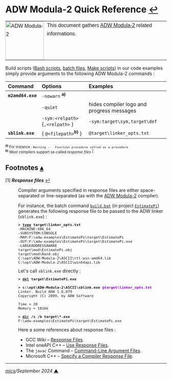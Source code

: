 # <span id="top">ADW Modula-2 Quick Reference</span> <span style="font-size:90%;">[↩](README.md#top)</span>

<table style="font-family:Helvetica,Arial;line-height:1.6;">
  <tr>
  <td style="border:0;padding:0 10px 0 0;;min-width:120px;"><a href="https://www.modula2.org/adwm2/"><img src="docs/imagess/m2.svg" width="120" alt="ADW Modula-2"/></a></td>
  <td style="border:0;padding:0;vertical-align:text-top;">This document gathers <a href="https://www.modula2.org/adwm2/" rel="external">ADW Modula-2</a> related informations.
  </td>
  </tr>
</table>

Build scripts (<a href="https://cloudblogs.microsoft.com/opensource/2023/02/21/introducing-bash-for-beginners/" rel="external">Bash scripts</a>, <a href="https://en.wikibooks.org/wiki/Windows_Batch_Scripting" rel="external">batch files</a>, <a href="https://makefiletutorial.com/" rel="external">Make scripts</a>) in our code examples simply provide arguments to the following ADW Modula-2 commands :

| Command           | Options                          | Examples |
|:------------------|:---------------------------------|:---------|
| **`m2amd64.exe`** | `-nowarn` <sup><b>a)</b></sup>   | |
|                   | `-quiet`                         | hides compiler logo and progress messages |
|                   | `-sym:<relpath>` {`,<relpath>` } | `-sym:target\sym,target\def` |
| **`sblink.exe`**  | { `@<filepath>`<sup><b>b)</b></sup> }                | `@target\linker_opts.txt`| 
<div style="font-size:80%;">
<sup><b>a)</b></sup> For instance : <code>Warning --  Function procedure called as a procedure</code><br/>
<sup><b>b)</b></sup> Most compilers support so-called <i>response files</i> <sup id="anchor_01"><a href="#footnote_01">1</a></sup>.
</div>

<!--=======================================================================-->

## <span id="footnotes">Footnotes</span> [**&#x25B4;**](#top)

<span id="footnote_01">[1]</span> ***Response files*** [↩](#anchor_01)

<dl><dd>
<p>Compiler arguments specified in response files are either space-separated or line-separated (as with the <a href="https://www.modula2.org/adwm2/">ADW Modula-2</a> compiler).</p>
For instance, the batch command <a href="./adw-examples/EstimatePi/build.bat"><code>build.bat</code></a> (in project <a href="./adw-examples/EstimatePi/"><code>EstimatePi</code></a>) generates the following response file to be passed to the ADW linker  (<code>sblink.exe</code>) :
<pre style="font-size:80%;">
<b>&gt; <a href="https://learn.microsoft.com/en-us/windows-server/administration/windows-commands/type" rel="external">type</a> target\linker_opts.txt</b>
-MACHINE:X86_64
-SUBSYSTEM:CONSOLE
-MAP:F:\adw-examples\EstimatePi\target\EstimatePi
-OUT:F:\adw-examples\EstimatePi\target\EstimatePi.exe
-LARGEADDRESSAWARE
target\mod\EstimatePi.obj
target\mod\Rand.obj
C:\opt\ADW-Modula-2\ASCII\rtl-win-amd64.lib
C:\opt\ADW-Modula-2\ASCII\win64api.lib
</pre>
Let's call <code>sblink.exe</code> directly :
<pre style="font-size:80%;">
<b>&gt; <a href="https://learn.microsoft.com/fr-fr/windows-server/administration/windows-commands/del" rel="external">del</a> target\EstimatePi.exe</b>
&nbsp;
<b>&gt; c:\opt\ADW-Modula-2\ASCII\sblink.exe <span style="color:darkviolet;">@target\linker_opts.txt</span></b>
Linker. Build ADW 1.6.879
Copyright (C) 2009, by ADW Software
&nbsp;
Time = 20
Memory = 1816k
&nbsp;
<b>&gt; <a href="https://learn.microsoft.com/fr-fr/windows-server/administration/windows-commands/dir" rel="external">dir</a> /s /b target\*.exe</b>
F:\adw-examples\EstimatePi\target\EstimatePi.exe
</pre>
</dd>
<dd>
Here a some references about response files :
<ul style="">
<li>GCC Wiki &ndash; <a href="https://gcc.gnu.org/wiki/Response_Files">Response Files</a>.</li>
<li>Intel oneAPI C++ &ndash; <a href="https://www.intel.com/content/www/us/en/docs/dpcpp-cpp-compiler/developer-guide-reference/2023-0/use-response-files.html">Use Response Files</a>.</li>
<li>The <code>javac</code> Command &ndash; <a href="https://docs.oracle.com/en/java/javase/17/docs/specs/man/javac.html#command-line-argument-files" rel="external">Command-Line Argument Files</a>.</li>
<li>Microsoft C++ &ndash; <a href="https://learn.microsoft.com/en-us/cpp/build/reference/at-specify-a-compiler-response-file">Specify a Compiler Response File</a>.</li>
</ul>
</dd></dl>

***

*[mics](https://lampwww.epfl.ch/~michelou/)/September 2024* [**&#9650;**](#top)  <!-- February 2023 -->

<span id="bottom">&nbsp;</span>

<!-- href links -->
